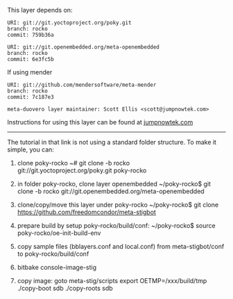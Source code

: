 This layer depends on:

    URI: git://git.yoctoproject.org/poky.git
    branch: rocko
    commit: 759b36a

    URI: git://git.openembedded.org/meta-openembedded
    branch: rocko
    commit: 6e3fc5b

If using mender

    URI: git://github.com/mendersoftware/meta-mender
    branch: rocko
    commit: 7c187e3

    meta-duovero layer maintainer: Scott Ellis <scott@jumpnowtek.com>

Instructions for using this layer can be found at [jumpnowtek.com][duovero-yocto-build]

[duovero-yocto-build]: http://www.jumpnowtek.com/yocto/Duovero-Systems-with-Yocto.html


--------------------------------------------------------------------------------------------

The tutorial in that link is not using a standard folder structure. To make it simple, you can:
1. clone poky-rocko
~# git clone -b rocko git://git.yoctoproject.org/poky.git poky-rocko

2. in folder poky-rocko, clone layer openembedded
~/poky-rocko$ git clone -b rocko git://git.openembedded.org/meta-openembedded

3. clone/copy/move this layer under poky-rocko
~/poky-rocko$ git clone https://github.com/freedomcondor/meta-stigbot

4. prepare build by setup poky-rocko/build/conf:
~/poky-rocko$ source poky-rocko/oe-init-build-env

5. copy sample files (bblayers.conf and local.conf) from meta-stigbot/conf to poky-rocko/build/conf

6. bitbake console-image-stig

7. copy image:
	goto meta-stig/scripts
	export OETMP=/xxx/build/tmp
	./copy-boot sdb
	./copy-roots sdb
